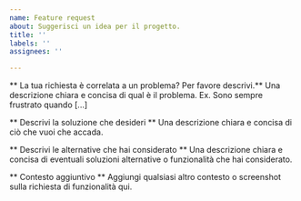 ```yaml
---
name: Feature request
about: Suggerisci un idea per il progetto.
title: ''
labels: ''
assignees: ''

---
```


** La tua richiesta è correlata a un problema? Per favore descrivi.**
Una descrizione chiara e concisa di qual è il problema. Ex. Sono sempre frustrato quando [...]

** Descrivi la soluzione che desideri **
Una descrizione chiara e concisa di ciò che vuoi che accada.

** Descrivi le alternative che hai considerato **
Una descrizione chiara e concisa di eventuali soluzioni alternative o funzionalità che hai considerato.

** Contesto aggiuntivo **
Aggiungi qualsiasi altro contesto o screenshot sulla richiesta di funzionalità qui.
